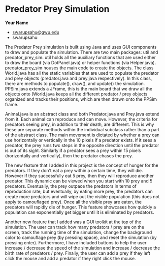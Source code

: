 # Predator Prey Simulation

**Your Name**
 - swarupsahu@gwu.edu
 - swarupsahu

The Predator Prey simulation is built using Java and uses GUI components to draw and populate the simulation. There are two main packages: util and predator_prey_sim. util holds all the auxiliary functions that are used either to draw the board (via DotPanel.java) or helper functions (via Helper.java). predator_prey_sim houses the main code to create the objects. The class World.java has all the static variables that are used to populate the predator and prey objects (predator.java and prey.java respectively). In this class, there are methods to populate(), draw(), and update() the simulation. PPSim.java extends a JFrame, this is the main board that we draw all the objects onto (World.java keeps all the different predator / prey objects organized and tracks their positions, which are then drawn onto the PPSim frame. 

Animal.java is an abstract class and both Predator.java and Prey.java extend from it. Each animal can reproduce and can move. However, the criteria for predators seeing prey, in addition to their death, are different. This is why these are separate methods within the individual subclass rather than a part of the abstract class. The main movement is dictated by whether a prey can use horizontally or vertically in the 10 pixels if a predator exists. If it sees a predator, the prey runs two steps in the opposite direction until the predator is out of its sight. Similarly if a predator sees a prey within 15 pixels (horizontally and vertically), then the predator chases the prey. 

The new feature that I added in this project is the concept of hunger for the predators. If they don’t eat a prey within a certain time, they will die. However if they successfully eat 5 prey, then they will reproduce another predator. This dynamic can be viewed when you start with 10 prey and 5 predators. Eventually, the prey outpace the predators in terms of reproduction rate, but eventually, by eating more prey, the predators can create more predators and will wipe out the visible population (this does not apply to camouflaged prey). Once all the visible prey are eaten, the predators will rapidly die of hunger. This feature showcases how quickly a population can exponentially get bigger until it is eliminated by predators. 

Another new feature that I added was a GUI toolkit at the top of the simulation. The user can track how many predators / prey are on the screen, track the running time of the simulation, change the background color to camouflage prey (by pressing space), and reset the simulation (by pressing enter). Furthermore, I have included buttons to help the user increase / decrease the speed of the simulation and increase / decrease the birth rate of predators / prey. Finally, the user can add a prey if they left click the mouse and add a predator if they right click the mouse.